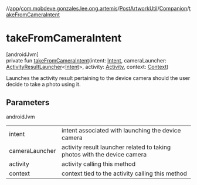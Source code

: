 //[app](../../../../index.md)/[com.mobdeve.gonzales.lee.ong.artemis](../../index.md)/[PostArtworkUtil](../index.md)/[Companion](index.md)/[takeFromCameraIntent](take-from-camera-intent.md)

# takeFromCameraIntent

[androidJvm]\
private fun [takeFromCameraIntent](take-from-camera-intent.md)(intent: [Intent](https://developer.android.com/reference/kotlin/android/content/Intent.html), cameraLauncher: [ActivityResultLauncher](https://developer.android.com/reference/kotlin/androidx/activity/result/ActivityResultLauncher.html)<[Intent](https://developer.android.com/reference/kotlin/android/content/Intent.html)>, activity: [Activity](https://developer.android.com/reference/kotlin/android/app/Activity.html), context: [Context](https://developer.android.com/reference/kotlin/android/content/Context.html))

Launches the activity result pertaining to the device camera should the user decide to take a photo using it.

## Parameters

androidJvm

| | |
|---|---|
| intent | intent associated with launching the device camera |
| cameraLauncher | activity result launcher related to taking photos with the device camera |
| activity | activity calling this method |
| context | context tied to the activity calling this method |
